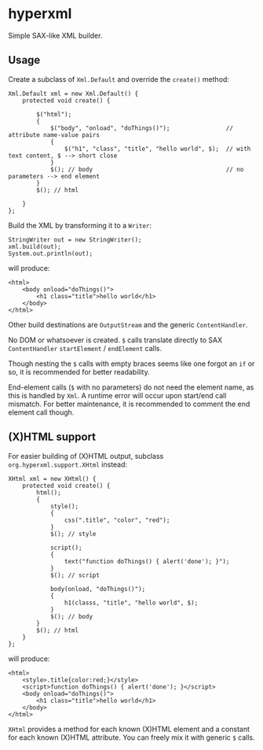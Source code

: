 # hyperxml
Simple SAX-like XML builder.

## Usage
Create a subclass of `Xml.Default` and override the `create()` method:

```
Xml.Default xml = new Xml.Default() {
    protected void create() {
        
        $("html");
        {
            $("body", "onload", "doThings()");                // attribute name-value pairs
            {
                $("h1", "class", "title", "hello world", $);  // with text content, $ --> short close
            }
            $(); // body                                      // no parameters --> end element
        }
        $(); // html
        
    }
};

```

Build the XML by transforming it to a `Writer`:
```
StringWriter out = new StringWriter();
xml.build(out);
System.out.println(out);
```

will produce:
```
<html>
    <body onload="doThings()">
        <h1 class="title">hello world</h1>
    </body>
</html>
```

Other build destinations are `OutputStream` and the generic `ContentHandler`.

No DOM or whatsoever is created. `$` calls translate directly to SAX `ContentHandler` `startElement` / `endElement` calls.

Though nesting the `$` calls with empty braces seems like one forgot an `if` or so, it is recommended for better readability.

End-element calls (`$` with no parameters) do not need the element name, as this is handled by `Xml`. 
A runtime error will occur upon start/end call mismatch. For better maintenance, it is recommended to comment the end element call though.


## (X)HTML support
For easier building of (X)HTML output, subclass `org.hyperxml.support.XHtml` instead: 

```
XHtml xml = new XHtml() {
    protected void create() {
        html();
        {
            style();
            {
                css(".title", "color", "red");
            }
            $(); // style

            script();
            {
                text("function doThings() { alert('done'); }");
            }
            $(); // script

            body(onload, "doThings()");
            {
                h1(classs, "title", "hello world", $);
            }
            $(); // body
        }
        $(); // html
    }
};
```

will produce:
```
<html>
    <style>.title{color:red;}</style>
    <script>function doThings() { alert('done'); }</script>
    <body onload="doThings()">
        <h1 class="title">hello world</h1>
    </body>
</html>
```

`XHtml` provides a method for each known (X)HTML element and a constant for each known (X)HTML attribute. You can freely mix it with generic `$` calls.

